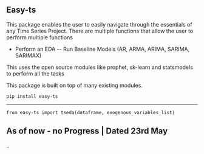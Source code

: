 ## Easy-ts

This package enables the user to easily navigate through the essentials of any Time Series Project. There are multiple functions that allow the user to perform multiple functions

- Perform an EDA
-- Run Baseline Models (AR, ARMA, ARIMA, SARIMA, SARIMAX)

This uses the open source modules like prophet, sk-learn and statsmodels to perform all the tasks

This package is built on top of many existing modules. 

    pip install easy-ts
---
    from easy-ts import tseda(dataframe, exogenous_variables_list) 

## As of now - no Progress | Dated 23rd May

..
